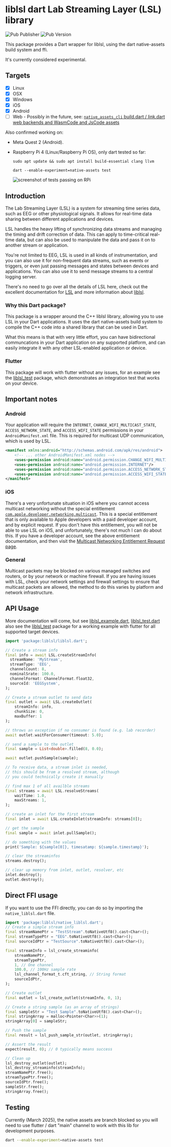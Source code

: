 # liblsl dart Lab Streaming Layer (LSL) library

![Pub Publisher](https://img.shields.io/pub/publisher/liblsl?style=flat-square) ![Pub Version](https://img.shields.io/pub/v/liblsl)

This package provides a Dart wrapper for liblsl, using the dart native-assets build system and ffi.

It's currently considered experimental.

## Targets

- [x] Linux
- [x] OSX
- [x] Windows
- [x] iOS
- [x] Android
- [ ] Web - Possibly in the future, see: [`native_assets_cli` build.dart / link.dart web backends and WasmCode and JsCode assets](https://github.com/dart-lang/native/issues/988)

Also confirmed working on:

 - Meta Quest 2 (Android).
 - Raspberry Pi 4 (Linux/Raspberry Pi OS), only dart tested so far:
   
   `sudo apt update && sudo apt install build-essential clang llvm`
   
   `dart --enable-experiment=native-assets test`
   
   ![screenshot of tests passing on RPi](./doc/image.png)

## Introduction

The Lab Streaming Layer (LSL) is a system for streaming time series data, such as EEG or other physiological signals. It allows for real-time data sharing between different applications and devices.

LSL handles the heavy lifting of synchronizing data streams and managing the timing and drift correction of data. This can apply to time-critical real-time data, but can also be used to manipulate the data and pass it on to another stream or application.

You're not limited to EEG, LSL is used in all kinds of instrumentation, and you can also use it for non-frequent data streams, such as events or triggers, or even just passing messages and states between devices and applications. You can also use it to send message streams to a central logging server.

There's no need to go over all the details of LSL here, check out the excellent documentation for [LSL](https://labstreaminglayer.readthedocs.io/) and more information about [liblsl](https://labstreaminglayer.readthedocs.io/dev/app_dev.html#).

### Why this Dart package?

This package is a wrapper around the C++ liblsl library, allowing you to use LSL in your Dart applications. It uses the dart native-assets build system to compile the C++ code into a shared library that can be used in Dart.

What this means is that with very little effort, you can have bidirectional communcations in your Dart application on any supported platform, and can easily integrate it with any other LSL-enabled application or device.

### Flutter

This package will work with flutter without any issues, for an example see the [liblsl_test](../liblsl_test) package, which demonstrates an integration test that works on your device.

## Important notes

### Android

Your application will require the `INTERNET`, `CHANGE_WIFI_MULTICAST_STATE`, `ACCESS_NETWORK_STATE`, and `ACCESS_WIFI_STATE` permissions in your `AndroidManifest.xml` file. This is required for multicast UDP communication, which is used by LSL.

```xml
<manifest xmlns:android="http://schemas.android.com/apk/res/android">
    <!-- ... other AndroidManifest.xml nodes -->
    <uses-permission android:name="android.permission.CHANGE_WIFI_MULTICAST_STATE" />
    <uses-permission android:name="android.permission.INTERNET"/>
    <uses-permission android:name="android.permission.ACCESS_NETWORK_STATE"/>
    <uses-permission android:name="android.permission.ACCESS_WIFI_STATE"/>
</manifest>
```

### iOS

There's a very unfortunate situation in iOS where you cannot access multicast networking without the special entitlement [`com.apple.developer.networking.multicast`](https://developer.apple.com/documentation/bundleresources/entitlements/com.apple.developer.networking.multicast). This is a special entitlement that is only available to Apple developers with a paid developer account, and by explicit request. If you don't have this entitlement, you will not be able to use LSL on iOS, and unfortunately, there's not much I can do about this. If you have a developer account, see the above entitlement documentation, and then visit the [Multicast Networking Entitlement Request page](https://developer.apple.com/contact/request/networking-multicast).

### General

Multicast packets may be blocked on various managed switches and routers, or by your network or machine firewall. If you are having issues with LSL, check your network settings and firewall settings to ensure that multicast packets are allowed, the method to do this varies by platform and network infrastructure.


## API Usage

More documentation will come, but see [liblsl_example.dart](./example/liblsl_example.dart), [liblsl_test.dart](./test/liblsl_test.dart) also see the [liblsl_test](../liblsl_test) package for a working example with flutter for all supported target devices.

```dart
import 'package:liblsl/liblsl.dart';

// Create a stream info
final info = await LSL.createStreamInfo(
  streamName: 'MyStream',
  streamType: 'EEG',
  channelCount: 8,
  nominalSrate: 100.0,
  channelFormat: ChannelFormat.float32,
  sourceId: 'EEGSystem',
);

// Create a stream outlet to send data
final outlet = await LSL.createOutlet(
    streamInfo: info,
    chunkSize: 0,
    maxBuffer: 1
);

// throws an exception if no consumer is found (e.g. lab recorder)
await outlet.waitForConsumer(timeout: 5.0);

// send a sample to the outlet
final sample = List<double>.filled(8, 0.0);

await outlet.pushSample(sample);

// To receive data, a stream inlet is needed,
// this should be from a resolved stream, although
// you could technically create it manually

// find max 1 of all availble streams
final streams = await LSL.resolveStreams(
    waitTime: 1.0,
    maxStreams: 1,
);

// create an inlet for the first stream
final inlet = await LSL.createInlet(streamInfo: streams[0]);

// get the sample
final sample = await inlet.pullSample();

// do something with the values
print('Sample: ${sample[0]}, timesatamp: ${sample.timestamp}');

// clear the streaminfos
streams.destroy();

// clear up memory from inlet, outlet, resolver, etc
inlet.destroy();
outlet.destroy();


```

## Direct FFI usage

If you want to use the FFI directly, you can do so by importing the `native_liblsl.dart` file.

```dart
import 'package:liblsl/native_liblsl.dart';
// Create a simple stream info
final streamNamePtr = "TestStream".toNativeUtf8().cast<Char>();
final streamTypePtr = "EEG".toNativeUtf8().cast<Char>();
final sourceIdPtr = "TestSource".toNativeUtf8().cast<Char>();

final streamInfo = lsl_create_streaminfo(
    streamNamePtr,
    streamTypePtr,
    1, // One channel
    100.0, // 100Hz sample rate
    lsl_channel_format_t.cft_string, // String format
    sourceIdPtr,
);

// Create outlet
final outlet = lsl_create_outlet(streamInfo, 0, 1);

// Create a string sample (as an array of strings)
final sampleStr = "Test Sample".toNativeUtf8().cast<Char>();
final stringArray = malloc<Pointer<Char>>(1);
stringArray[0] = sampleStr;

// Push the sample
final result = lsl_push_sample_str(outlet, stringArray);

// Assert the result
expect(result, 0); // 0 typically means success

// Clean up
lsl_destroy_outlet(outlet);
lsl_destroy_streaminfo(streamInfo);
streamNamePtr.free();
streamTypePtr.free();
sourceIdPtr.free();
sampleStr.free();
stringArray.free();
```

## Testing

Currently (March 2025), the native assets are branch blocked so you will need to use flutter / dart "main" channel to work with this lib for development purposes.

```bash
dart --enable-experiment=native-assets test
```
